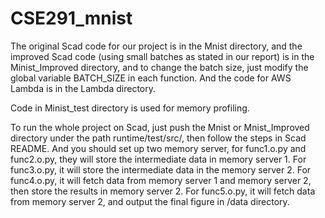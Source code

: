 # CSE291_mnist

The original Scad code for our project is in the Mnist directory, and the improved Scad code (using small batches as stated in our report) is in the Minist_Improved directory, and to change the batch size, just modify the global variable BATCH_SIZE in each function. And the code for AWS Lambda is in the Lambda directory.

Code in Minist_test directory is used for memory profiling.

To run the whole project on Scad, just push the Mnist or Mnist_Improved directory under the path runtime/test/src/, then follow the steps in Scad README. And you should set up two memory server, for func1.o.py and func2.o.py, they will store the intermediate data in memory server 1. For func3.o.py, it will store the intermediate data in the memory server 2. For func4.o.py, it will fetch data from memory server 1 and memory server 2, then store the results in memory server 2. For func5.o.py, it will fetch data from memory server 2, and output the final figure in /data directory.
